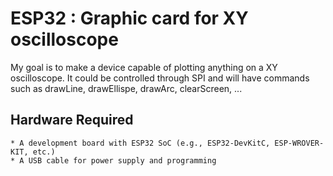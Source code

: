 # ESP32 : Graphic card for XY oscilloscope

My goal is to make a device capable of plotting anything on a XY oscilloscope. It could be controlled through SPI and will have commands such as drawLine, drawEllispe, drawArc, clearScreen, ... 

## Hardware Required

    * A development board with ESP32 SoC (e.g., ESP32-DevKitC, ESP-WROVER-KIT, etc.)
    * A USB cable for power supply and programming